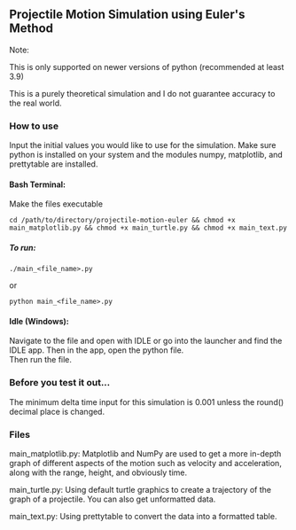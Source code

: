 ## Projectile Motion Simulation using Euler's Method

Note: 

This is only supported on newer versions of python (recommended at least 3.9)

This is a purely theoretical simulation and I do not guarantee accuracy to the real world. 


### How to use
Input the initial values you would like to use for the simulation. Make sure python is installed on your system and the modules numpy, matplotlib, and prettytable are installed. 


#### Bash Terminal: 

Make the files executable
    
    cd /path/to/directory/projectile-motion-euler && chmod +x main_matplotlib.py && chmod +x main_turtle.py && chmod +x main_text.py
    
##### To run: 
    
    ./main_<file_name>.py

or

    python main_<file_name>.py

#### Idle (Windows): 

Navigate to the file and open with IDLE or go into the launcher and find the IDLE app. Then in the app, open the python file.  
Then run the file. 


### Before you test it out...
The minimum delta time input for this simulation is 0.001 unless the round() decimal place is changed. 

### Files

main_matplotlib.py: 
    Matplotlib and NumPy are used to get a more in-depth graph of different aspects of the motion such as velocity and acceleration, along with the range, height, and obviously time. 

main_turtle.py: 
    Using default turtle graphics to create a trajectory of the graph of a projectile. You can also get unformatted data. 

main_text.py: 
    Using prettytable to convert the data into a formatted table. 

